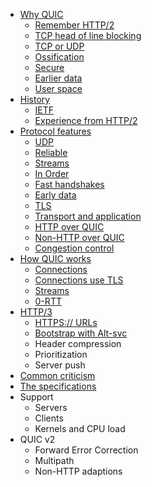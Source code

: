 * [Why QUIC](why-quic.md)
    * [Remember HTTP/2](why-h2.md)
    * [TCP head of line blocking](why-tcphol.md)
    * [TCP or UDP](why-tcpudp.md)
    * [Ossification](why-ossification.md)
    * [Secure](why-secure.md)
    * [Earlier data](why-earlierdata.md)
    * [User space](why-userspace.md)
* [History](history.md)
    * [IETF](history-ietf.md)
    * [Experience from HTTP/2](history-h2.md)
* [Protocol features](the-protocol.md)
    * [UDP](feature-udp.md)
    * [Reliable](feature-reliable.md)
    * [Streams](feature-streams.md)
    * [In Order](feature-inorder.md)
    * [Fast handshakes](feature-handshakes.md)
    * [Early data](feature-earlydata.md)
    * [TLS](feature-tls.md)
    * [Transport and application](feature-trans-app.md)
    * [HTTP over QUIC](feature-http.md)
    * [Non-HTTP over QUIC](feature-nonhttp.md)
    * [Congestion control](feature-congestion.md)
* [How QUIC works](quic.md)
    * [Connections](quic-connections.md)
    * [Connections use TLS](quic-tls.md)
    * [Streams](quic-streams.md)
    * [0-RTT](quic-0rtt.md)
* [HTTP/3](h3.md)
    * [HTTPS:// URLs](h3-https.md)
    * [Bootstrap with Alt-svc](h3-altsvc.md)
    * Header compression
    * Prioritization
    * Server push
* [Common criticism](criticism.md)
* [The specifications](specs.md)
* Support
    * Servers
    * Clients
    * Kernels and CPU load
* QUIC v2
    * Forward Error Correction
    * Multipath
    * Non-HTTP adaptions
